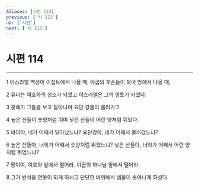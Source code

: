 ```yaml
---
Aliases: [시편 114]
previous: ['시 113']
up: ['시편']
next: ['시 115']
---
```

# 시편 114

***


1 이스라엘 백성이 이집트에서 나올 때, 야곱의 후손들이 외국 땅에서 나올 때, 

2 유다는 여호와의 성소가 되었고 이스라엘은 그의 영토가 되었다. 

3 홍해가 그들을 보고 달아나며 요단 강물이 물러가고 

4 높은 산들이 숫양처럼 뛰며 낮은 산들이 어린 양처럼 뛰었다. 

5 바다야, 네가 어째서 달아났느냐? 요단강아, 네가 어째서 물러갔느냐? 

6 높은 산들아, 너희가 어째서 숫양처럼 뛰었느냐? 낮은 산들아, 너희가 어째서 어린 양처럼 뛰었느냐? 

7 땅이여, 여호와 앞에서 떨어라. 야곱의 하나님 앞에서 떨어라. 

8 그가 반석을 연못이 되게 하시고 단단한 바위에서 샘물이 솟아나게 하셨다.
